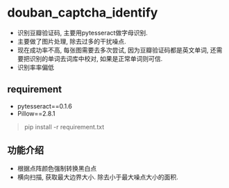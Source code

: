 # douban_captcha_identify

* 识别豆瓣验证码, 主要用pytesseract做字母识别.
* 主要做了图片处理, 除去过多的干扰噪点.
* 现在成功率不高, 每张图需要去多次尝试, 因为豆瓣验证码都是英文单词, 还需要把识别的单词去词库中校对, 如果是正常单词则可信.
* 识别率率偏低


## requirement
* pytesseract==0.1.6
* Pillow==2.8.1

> pip install -r requirement.txt

## 功能介绍
* 根据点阵颜色强制转换黑白点
* 横向扫描, 获取最大边界大小. 除去小于最大噪点大小的面积.
